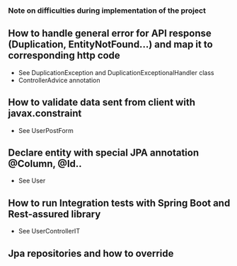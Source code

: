 ### Note on difficulties during implementation of the project

## How to handle general error for API response (Duplication, EntityNotFound...) and map it to corresponding http code

* See DuplicationException and DuplicationExceptionalHandler class
* ControllerAdvice annotation

## How to validate data sent from client with javax.constraint

* See UserPostForm

## Declare entity with special JPA annotation @Column, @Id..

* See User

## How to run Integration tests with Spring Boot and Rest-assured library

* See UserControllerIT

## Jpa repositories and how to override

